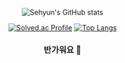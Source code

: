 <div align="center"> 
  
![Sehyun's GitHub stats](https://github-readme-stats.vercel.app/api?username=repairedserver&&show_icons=true&theme=dark)
  
[![Solved.ac Profile](http://mazassumnida.wtf/api/v2/generate_badge?boj=aprkfrmrgua1)](https://solved.ac/aprkfrmrgua1/)
[![Top Langs](https://github-readme-stats.vercel.app/api/top-langs/?username=repairedserver&layout=compact&theme=material-palenight&langs_count=8)](https://github.com/anuraghazra/github-readme-stats)
### 반가워요 👋
</div>
